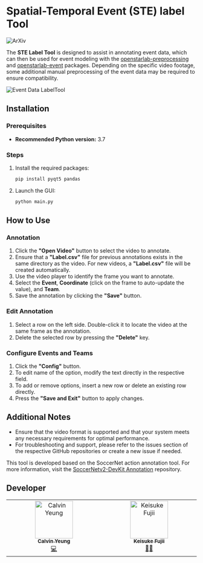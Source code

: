 # Spatial-Temporal Event (STE) label Tool

![ArXiv](https://img.shields.io/badge/ArXiv-2502.02785-b31b1b?logo=arxiv)

The **STE Label Tool** is designed to assist in annotating event data, which can then be used for event modeling with the [openstarlab-preprocessing](https://github.com/open-starlab/PreProcessing) and [openstarlab-event](https://github.com/open-starlab/Event) packages. Depending on the specific video footage, some additional manual preprocessing of the event data may be required to ensure compatibility.

![Event Data LabelTool](https://github.com/open-starlab/Event_Data_LabelTool/blob/main/example.png) <!-- Replace with your image path -->

## Installation

### Prerequisites

- **Recommended Python version:** 3.7

### Steps

1. Install the required packages:

   ```bash
   pip install pyqt5 pandas
   ```

2. Launch the GUI:

   ```bash
   python main.py
   ```

## How to Use

### Annotation

1. Click the **"Open Video"** button to select the video to annotate.
2. Ensure that a **"Label.csv"** file for previous annotations exists in the same directory as the video. For new videos, a **"Label.csv"** file will be created automatically.
3. Use the video player to identify the frame you want to annotate.
4. Select the **Event**, **Coordinate** (click on the frame to auto-update the value), and **Team**.
5. Save the annotation by clicking the **"Save"** button.

### Edit Annotation

1. Select a row on the left side. Double-click it to locate the video at the same frame as the annotation.
2. Delete the selected row by pressing the **"Delete"** key.

### Configure Events and Teams

1. Click the **"Config"** button.
2. To edit name of the option, modify the text directly in the respective field.
3. To add or remove options, insert a new row or delete an existing row directly.
4. Press the **"Save and Exit"** button to apply changes.

## Additional Notes

- Ensure that the video format is supported and that your system meets any necessary requirements for optimal performance.
- For troubleshooting and support, please refer to the issues section of the respective GitHub repositories or create a new issue if needed.

This tool is developed based on the SoccerNet action annotation tool. For more information, visit the [SoccerNetv2-DevKit Annotation](https://github.com/SilvioGiancola/SoccerNetv2-DevKit/tree/main/Annotation/actions) repository.

## Developer
<!-- ALL-CONTRIBUTORS-BADGE:START - Do not remove or modify this section -->
<!-- [![All Contributors](https://img.shields.io/badge/all_contributors-2-orange.svg?style=flat-square)](#contributors-) -->
<!-- ALL-CONTRIBUTORS-BADGE:END -->

<!-- ALL-CONTRIBUTORS-LIST:START - Do not remove or modify this section -->
<!-- prettier-ignore-start -->
<!-- markdownlint-disable -->
<table>
  <tbody>
    <tr>
      <td align="center" valign="top" width="14.28%"><a href="https://github.com/calvinyeungck"><img src="https://github.com/calvinyeungck.png" width="100px;" alt="Calvin Yeung"/><br /><sub><b>Calvin Yeung</b></sub></a><br /><a href="#Developer-CalvinYeung" title="Lead Developer">💻</a></td>
      <td align="center" valign="top" width="14.28%"><a href="https://github.com/keisuke198619"><img src="https://github.com/keisuke198619.png" width="100px;" alt="Keisuke Fujii"/><br /><sub><b>Keisuke Fujii</b></sub></a><br /><a href="#lead-KeisukeFujii" title="Team Leader">🧑‍💻</a></td>
    </tr>
  </tbody>
</table>
